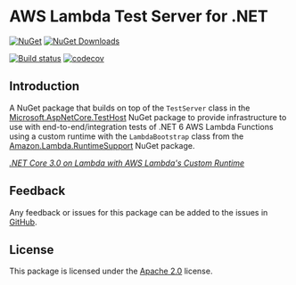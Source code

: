 # AWS Lambda Test Server for .NET

[![NuGet](https://img.shields.io/nuget/v/MartinCostello.Testing.AwsLambdaTestServer?logo=nuget&label=Latest&color=blue)](https://www.nuget.org/packages/MartinCostello.Testing.AwsLambdaTestServer "Download MartinCostello.Testing.AwsLambdaTestServer from NuGet")
[![NuGet Downloads](https://img.shields.io/nuget/dt/MartinCostello.Testing.AwsLambdaTestServer?logo=nuget&label=Downloads&color=blue)](https://www.nuget.org/packages/MartinCostello.Testing.AwsLambdaTestServer "Download MartinCostello.Testing.AwsLambdaTestServer from NuGet")

[![Build status](https://github.com/martincostello/lambda-test-server/actions/workflows/build.yml/badge.svg?branch=main&event=push)](https://github.com/martincostello/lambda-test-server/actions/workflows/build.yml?query=branch%3Amain+event%3Apush)
[![codecov](https://codecov.io/gh/martincostello/lambda-test-server/branch/main/graph/badge.svg)](https://codecov.io/gh/martincostello/lambda-test-server)

## Introduction

A NuGet package that builds on top of the `TestServer` class in the [Microsoft.AspNetCore.TestHost](https://www.nuget.org/packages/Microsoft.AspNetCore.TestHost) NuGet package to provide infrastructure to use with end-to-end/integration tests of .NET 6 AWS Lambda Functions using a custom runtime with the `LambdaBootstrap` class from the [Amazon.Lambda.RuntimeSupport](https://www.nuget.org/packages/Amazon.Lambda.RuntimeSupport/) NuGet package.

[_.NET Core 3.0 on Lambda with AWS Lambda's Custom Runtime_](https://aws.amazon.com/blogs/developer/net-core-3-0-on-lambda-with-aws-lambdas-custom-runtime/ ".NET Core 3.0 on Lambda with AWS Lambda's Custom Runtime on the AWS Developer Blog")

## Feedback

Any feedback or issues for this package can be added to the issues in [GitHub](https://github.com/martincostello/lambda-test-server/issues "Issues for this package on GitHub.com").

## License

This package is licensed under the [Apache 2.0](https://www.apache.org/licenses/LICENSE-2.0.txt "The Apache 2.0 license") license.
